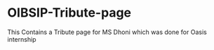 # OIBSIP-Tribute-page
This Contains a Tribute page for MS Dhoni which was done for Oasis internship 
